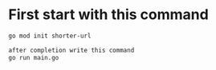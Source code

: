 
# First start with this command
``` bash
go mod init shorter-url

after completion write this command
go run main.go
```
